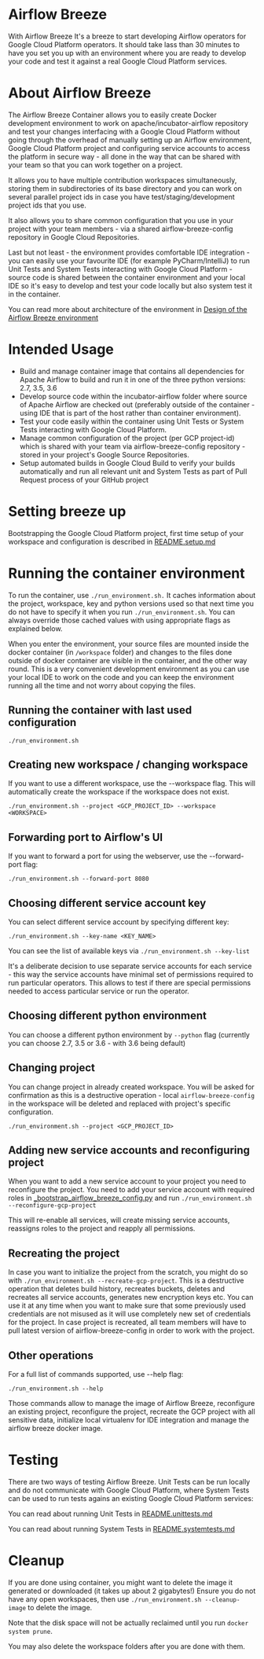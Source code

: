 # Airflow Breeze

With Airflow Breeze It's a breeze to start developing Airflow operators for Google Cloud 
Platform operators. It should take lass than 30 minutes to have you set you up with an
environment where you are ready to develop your code and test it against a real
Google Cloud Platform services.

# About Airflow Breeze

The Airflow Breeze Container allows you to easily create Docker development
environment to work on apache/incubator-airflow repository and test your changes
interfacing with a Google Cloud Platform without going through the overhead of 
manually setting up an Airflow environment, Google Cloud Platform project and 
configuring service accounts to access the platform in secure way - all done in
the way that can be shared with your team so that you can work together on a project.

It allows you to have multiple contribution workspaces simultaneously, storing
them in subdirectories of its base directory and you can work on several parallel
project ids in case you have test/staging/development project ids that you use.

It also allows you to share common configuration that you use in your project with
your team members - via a shared airflow-breeze-config repository in Google Cloud
Repositories.

Last but not least - the environment provides comfortable IDE integration - you
can easily use your favourite IDE (for example PyCharm/IntelliJ) to run Unit
Tests and System Tests interacting with Google Cloud Platform - source code is 
shared between the container environment and your local IDE so it's easy to 
develop and test your code locally but also system test it in the container.

You can read more about architecture of the environment in
[Design of the Airflow Breeze environment](https://docs.google.com/document/d/15hdqL4bWU0646nAvxsEjIEr0gHOhMu6OByDWI1oiE7w/edit#heading=h.rcqupn6ux98a)


# Intended Usage

-   Build and manage container image that contains all dependencies for Apache Airflow
    to build and run it in one of the three python versions:  2.7, 3.5, 3.6
-   Develop source code within the incubator-airflow folder where source of Apache Airflow
    are checked out (preferably outside of the container - using IDE that is part of 
    the host rather than container environment).
-   Test your code easily within the container using Unit Tests or 
    System Tests interacting with Google Cloud Platform.
-   Manage common configuration of the project (per GCP project-id) which is shared
    with your team via airflow-breeze-config repository - stored in your project's Google
    Source Repositories.
-   Setup automated builds in Google Cloud Build to verify your builds
    automatically and run all relevant unit and System Tests as part of Pull Request 
    process of your GitHub project

# Setting breeze up

Bootstrapping the Google Cloud Platform project, first time setup of your workspace
and configuration is described in [README.setup.md](README.setup.md)

# Running the container environment

To run the container, use `./run_environment.sh.` It caches information about the project,
workspace, key and python versions used so that next time you do not have to 
specify it when you run `./run_environment.sh`. You can always override those cached 
values with using appropriate flags as explained below.

When you enter the environment, your source files are mounted inside the docker
container (in `/workspace` folder) and changes to the files done outside of
docker container are visible in the container, and the other way round. 
This is a very convenient development environment as you can use your local IDE 
to work on the code and you can keep the environment running all the time 
and not worry about copying the files.

## Running the container with last used configuration

`./run_environment.sh`

## Creating new workspace / changing workspace

If you want to use a different workspace, use the --workspace flag. This will
automatically create the workspace if the workspace does not exist.

`./run_environment.sh --project <GCP_PROJECT_ID> --workspace <WORKSPACE>`

## Forwarding port to Airflow's UI

If you want to forward a port for using the webserver, use the --forward-port flag:

`./run_environment.sh --forward-port 8080`

## Choosing different service account key

You can select different service account by specifying different key:

`./run_environment.sh --key-name <KEY_NAME>`

You can see the list of available keys via
`./run_environment.sh --key-list`

It's a deliberate decision to use separate service accounts for each
service - this way the service accounts have minimal set of permissions required
to run particular operators. This allows to test if there are special
permissions needed to access particular service or run the operator.

## Choosing different python environment
You can choose a different python environment by `--python` flag (currently you can
choose 2.7, 3.5 or 3.6 - with 3.6 being default)

## Changing project

You can change project in already created workspace. You will be asked for confirmation
as this is a destructive operation - local `airflow-breeze-config` in the workspace
will be deleted and replaced with project's specific configuration.

`./run_environment.sh --project <GCP_PROJECT_ID> `

## Adding new service accounts and reconfiguring project

When you want to add a new service account to your project you need to reconfigure the
project. You need to add your service account with required roles in
[_bootstrap_airflow_breeze_config.py](bootstrap/_bootstrap_airflow_breeze_config.py)
and run `./run_environment.sh --reconfigure-gcp-project`

This will re-enable all services, will create missing service accounts, reassigns
roles to the project and reapply all permissions.

## Recreating the project
In case you want to initialize the project from the scratch, you might do so 
with `./run_environment.sh --recreate-gcp-project`.
This is a destructive operation that deletes build history, recreates buckets,
deletes and recreates all service accounts, generates new encryption keys etc. You 
can use it at any time when you want to make sure that some previously used credentials
are not misused as it will use completely new set of credentials for the project.
In case project is recreated, all team members will have to pull latest version
of airflow-breeze-config in order to work with the project.

## Other operations
For a full list of commands supported, use --help flag:

`./run_environment.sh --help`

Those commands allow to manage the image of Airflow Breeze, reconfigure an existing
project, reconfigure the project, recreate the GCP project with all sensitive data,
initialize local virtualenv for IDE integration and manage the airflow breeze docker
image.

# Testing

There are two ways of testing Airflow Breeze. Unit Tests can be run locally and 
do not communicate with Google Cloud Platform, where System Tests can be used
to run tests agains an existing Google Cloud Platform services:

You can read about running Unit Tests in [README.unittests.md](README.unittests.md)

You can read about running System Tests in [README.systemtests.md](README.systemtests.md)



# Cleanup

If you are done using container, you might want to delete the image it generated or
downloaded (it takes up about 2 gigabytes!) Ensure you do not have any open workspaces,
then use `./run_environment.sh --cleanup-image` to delete the image.

Note that the disk space will not be actually reclaimed until you run
`docker system prune`.

You may also delete the workspace folders after you are done with them.

